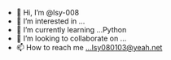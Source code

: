 - 👋 Hi, I’m @lsy-008
- 👀 I’m interested in ...
- 🌱 I’m currently learning ...Python
- 💞️ I’m looking to collaborate on ...
- 📫 How to reach me ...lsy080103@yeah.net

<!---
lsy-008/lsy-008 is a ✨ special ✨ repository because its `README.md` (this file) appears on your GitHub profile.
You can click the Preview link to take a look at your changes.
--->
